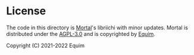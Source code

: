# License

The code in this directory is [Mortal](https://github.com/Equim-chan/Mortal)'s libriichi with minor updates. Mortal is distributed under the [AGPL-3.0](https://github.com/Equim-chan/Mortal/blob/main/LICENSE) and is copyrighted by [Equim](https://github.com/Equim-chan).

Copyright (C) 2021-2022 Equim